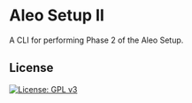 # Aleo Setup II

A CLI for performing Phase 2 of the Aleo Setup.

## License

[![License: GPL v3](https://img.shields.io/badge/License-GPLv3-blue.svg)](./LICENSE.md)
